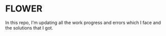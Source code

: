 # FLOWER
In this repo, I'm updating all the work progress and errors which I face and the solutions that I got.
